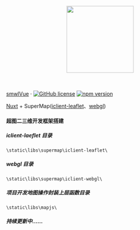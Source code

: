 <br/>
<div align="center">
  <img src="https://github.com/mldlbs/supermapwl/blob/master/images/earth.png?raw=true" height="180">
</div>
<br/>
<div align="center">
</div>
<br/>

[smwlVue](https://reactjs.org/) &middot; [![GitHub license](https://img.shields.io/badge/license-MIT-blue.svg)](https://github.com/facebook/react/blob/master/LICENSE) [![npm version](https://img.shields.io/npm/v/react.svg?style=flat)](https://www.npmjs.com/package/react)

[Nuxt](https://zh.nuxtjs.org/) + SuperMap([iclient-leaflet](http://iclient.supermap.io/web/apis/leaflet.html)、[webgl](http://iclient.supermap.io/web/introduction/3dwebgl.html))
#### 超图二三维开发框架搭建

##### iclient-laeflet 目录
```
\static\libs\supermap\iclient-leaflet\
```

##### webgl 目录
```
\static\libs\supermap\iclient-webgl\
```
##### 项目开发地图操作封装上层函数目录
```
\static\libs\mapjs\
```
##### 持续更新中......